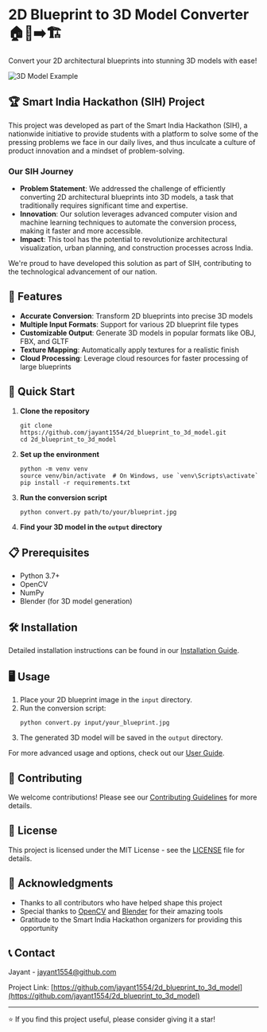 # 2D Blueprint to 3D Model Converter 🏠📐➡️🏗️

Convert your 2D architectural blueprints into stunning 3D models with ease!

![3D Model Example](https://via.placeholder.com/600x300.png?text=3D+Model+Example)

## 🏆 Smart India Hackathon (SIH) Project

This project was developed as part of the Smart India Hackathon (SIH), a nationwide initiative to provide students with a platform to solve some of the pressing problems we face in our daily lives, and thus inculcate a culture of product innovation and a mindset of problem-solving.

### Our SIH Journey

- **Problem Statement**: We addressed the challenge of efficiently converting 2D architectural blueprints into 3D models, a task that traditionally requires significant time and expertise.
- **Innovation**: Our solution leverages advanced computer vision and machine learning techniques to automate the conversion process, making it faster and more accessible.
- **Impact**: This tool has the potential to revolutionize architectural visualization, urban planning, and construction processes across India.

We're proud to have developed this solution as part of SIH, contributing to the technological advancement of our nation.

## 🌟 Features

- **Accurate Conversion**: Transform 2D blueprints into precise 3D models
- **Multiple Input Formats**: Support for various 2D blueprint file types
- **Customizable Output**: Generate 3D models in popular formats like OBJ, FBX, and GLTF
- **Texture Mapping**: Automatically apply textures for a realistic finish
- **Cloud Processing**: Leverage cloud resources for faster processing of large blueprints

## 🚀 Quick Start

1. **Clone the repository**
   ```
   git clone https://github.com/jayant1554/2d_blueprint_to_3d_model.git
   cd 2d_blueprint_to_3d_model
   ```

2. **Set up the environment**
   ```
   python -m venv venv
   source venv/bin/activate  # On Windows, use `venv\Scripts\activate`
   pip install -r requirements.txt
   ```

3. **Run the conversion script**
   ```
   python convert.py path/to/your/blueprint.jpg
   ```

4. **Find your 3D model in the `output` directory**

## 📋 Prerequisites

- Python 3.7+
- OpenCV
- NumPy
- Blender (for 3D model generation)

## 🛠️ Installation

Detailed installation instructions can be found in our [Installation Guide](docs/INSTALL.md).

## 🖥️ Usage

1. Place your 2D blueprint image in the `input` directory.
2. Run the conversion script:
   ```
   python convert.py input/your_blueprint.jpg
   ```
3. The generated 3D model will be saved in the `output` directory.

For more advanced usage and options, check out our [User Guide](docs/USER_GUIDE.md).

## 🤝 Contributing

We welcome contributions! Please see our [Contributing Guidelines](CONTRIBUTING.md) for more details.

## 📄 License

This project is licensed under the MIT License - see the [LICENSE](LICENSE) file for details.

## 🙏 Acknowledgments

- Thanks to all contributors who have helped shape this project
- Special thanks to [OpenCV](https://opencv.org/) and [Blender](https://www.blender.org/) for their amazing tools
- Gratitude to the Smart India Hackathon organizers for providing this opportunity

## 📞 Contact

Jayant - [jayant1554@github.com](mailto:jayant1554@github.com)

Project Link: [https://github.com/jayant1554/2d_blueprint_to_3d_model](https://github.com/jayant1554/2d_blueprint_to_3d_model)

---

⭐️ If you find this project useful, please consider giving it a star!
